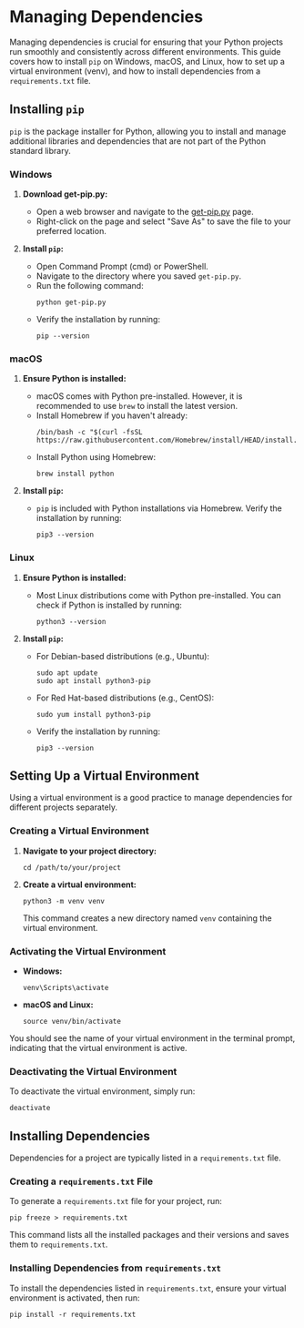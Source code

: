 # Managing Dependencies

Managing dependencies is crucial for ensuring that your Python projects run smoothly and consistently across different environments. This guide covers how to install `pip` on Windows, macOS, and Linux, how to set up a virtual environment (venv), and how to install dependencies from a `requirements.txt` file.

## Installing `pip`

`pip` is the package installer for Python, allowing you to install and manage additional libraries and dependencies that are not part of the Python standard library.

### Windows

1. **Download get-pip.py:**
   - Open a web browser and navigate to the [get-pip.py](https://bootstrap.pypa.io/get-pip.py) page.
   - Right-click on the page and select "Save As" to save the file to your preferred location.

2. **Install `pip`:**
   - Open Command Prompt (cmd) or PowerShell.
   - Navigate to the directory where you saved `get-pip.py`.
   - Run the following command:
     ```shell
     python get-pip.py
     ```
   - Verify the installation by running:
     ```shell
     pip --version
     ```

### macOS

1. **Ensure Python is installed:**
   - macOS comes with Python pre-installed. However, it is recommended to use `brew` to install the latest version.
   - Install Homebrew if you haven't already:
     ```shell
     /bin/bash -c "$(curl -fsSL https://raw.githubusercontent.com/Homebrew/install/HEAD/install.sh)"
     ```
   - Install Python using Homebrew:
     ```shell
     brew install python
     ```

2. **Install `pip`:**
   - `pip` is included with Python installations via Homebrew. Verify the installation by running:
     ```shell
     pip3 --version
     ```

### Linux

1. **Ensure Python is installed:**
   - Most Linux distributions come with Python pre-installed. You can check if Python is installed by running:
     ```shell
     python3 --version
     ```

2. **Install `pip`:**
   - For Debian-based distributions (e.g., Ubuntu):
     ```shell
     sudo apt update
     sudo apt install python3-pip
     ```
   - For Red Hat-based distributions (e.g., CentOS):
     ```shell
     sudo yum install python3-pip
     ```
   - Verify the installation by running:
     ```shell
     pip3 --version
     ```

## Setting Up a Virtual Environment

Using a virtual environment is a good practice to manage dependencies for different projects separately.

### Creating a Virtual Environment

1. **Navigate to your project directory:**
   ```shell
   cd /path/to/your/project
   ```

2. **Create a virtual environment:**
   ```shell
   python3 -m venv venv
   ```
   This command creates a new directory named `venv` containing the virtual environment.

### Activating the Virtual Environment

- **Windows:**
  ```shell
  venv\Scripts\activate
  ```

- **macOS and Linux:**
  ```shell
  source venv/bin/activate
  ```

You should see the name of your virtual environment in the terminal prompt, indicating that the virtual environment is active.

### Deactivating the Virtual Environment

To deactivate the virtual environment, simply run:
```shell
deactivate
```

## Installing Dependencies

Dependencies for a project are typically listed in a `requirements.txt` file.

### Creating a `requirements.txt` File

To generate a `requirements.txt` file for your project, run:
```shell
pip freeze > requirements.txt
```
This command lists all the installed packages and their versions and saves them to `requirements.txt`.

### Installing Dependencies from `requirements.txt`

To install the dependencies listed in `requirements.txt`, ensure your virtual environment is activated, then run:
```shell
pip install -r requirements.txt
```